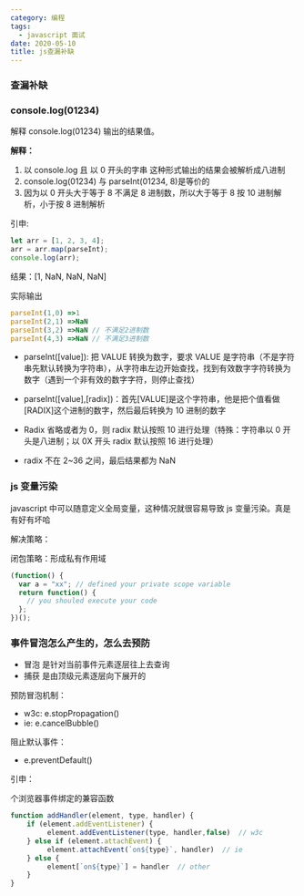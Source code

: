 ```yaml
---
category: 编程
tags:
  - javascript 面试
date: 2020-05-10
title: js查漏补缺
---
```


### 查漏补缺

### console.log(01234)

解释 console.log(01234) 输出的结果值。

**解释：**

1. 以 console.log 且 以 0 开头的字串 这种形式输出的结果会被解析成八进制
2. console.log(01234) 与 parseInt(01234, 8)是等价的
3. 因为以 0 开头大于等于 8 不满足 8 进制数，所以大于等于 8 按 10 进制解析，小于按 8 进制解析

引申:

```js
let arr = [1, 2, 3, 4];
arr = arr.map(parseInt);
console.log(arr);
```

结果：[1, NaN, NaN, NaN]

实际输出

```js
parseInt(1,0) =>1
parseInt(2,1) =>NaN
parseInt(3,2) =>NaN // 不满足2进制数
parseInt(4,3) =>NaN // 不满足3进制数
```

- parseInt([value]): 把 VALUE 转换为数字，要求 VALUE 是字符串（不是字符串先默认转换为字符串），从字符串左边开始查找，找到有效数字字符转换为数字（遇到一个非有效的数字字符，则停止查找）

- parseInt([value],[radix])：首先[VALUE]是这个字符串，他是把个值看做[RADIX]这个进制的数字，然后最后转换为 10 进制的数字

- Radix 省略或者为 0，则 radix 默认按照 10 进行处理（特殊：字符串以 0 开头是八进制；以 0X 开头 radix 默认按照 16 进行处理）

- radix 不在 2~36 之间，最后结果都为 NaN

### js 变量污染

javascript 中可以随意定义全局变量，这种情况就很容易导致 js 变量污染。真是有好有坏哈

解决策略：

闭包策略：形成私有作用域

```js
(function() {
  var a = "xx"; // defined your private scope variable
  return function() {
    // you shouled execute your code
  };
})();
```

### 事件冒泡怎么产生的，怎么去预防

- 冒泡 是针对当前事件元素逐层往上去查询
- 捕获 是由顶级元素逐层向下展开的

预防冒泡机制：

- w3c: e.stopPropagation()
- ie: e.cancelBubble()

阻止默认事件：

- e.preventDefault()

引申：

个浏览器事件绑定的兼容函数

```js
function addHandler(element, type, handler) {
    if (element.addEventListener) {
         element.addEventListener(type, handler,false)  // w3c
    } else if (element.attachEvent) {
         element.attachEvent(`on${type}`, handler)  // ie
    } else {
         element[`on${type}`] = handler  // other
    }
}

```
